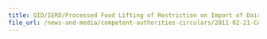 ```yaml
---
title: QID/IERD/Processed Food Lifting of Restriction on Import of Dairy Products from Japan 
file_url: /news-and-media/competent-authorities-circulars/2011-02-21-CA.pdf
---
```

